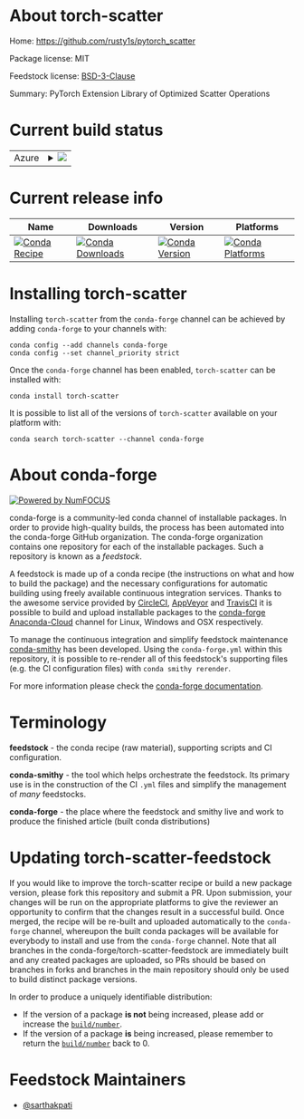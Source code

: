 About torch-scatter
===================

Home: https://github.com/rusty1s/pytorch_scatter

Package license: MIT

Feedstock license: [BSD-3-Clause](https://github.com/conda-forge/torch-scatter-feedstock/blob/master/LICENSE.txt)

Summary: PyTorch Extension Library of Optimized Scatter Operations

Current build status
====================


<table>
    
  <tr>
    <td>Azure</td>
    <td>
      <details>
        <summary>
          <a href="https://dev.azure.com/conda-forge/feedstock-builds/_build/latest?definitionId=13750&branchName=master">
            <img src="https://dev.azure.com/conda-forge/feedstock-builds/_apis/build/status/torch-scatter-feedstock?branchName=master">
          </a>
        </summary>
        <table>
          <thead><tr><th>Variant</th><th>Status</th></tr></thead>
          <tbody><tr>
              <td>linux_64_cuda_compiler_version11.0numpy1.18python3.7.____cpythonpytorch1.8.0</td>
              <td>
                <a href="https://dev.azure.com/conda-forge/feedstock-builds/_build/latest?definitionId=13750&branchName=master">
                  <img src="https://dev.azure.com/conda-forge/feedstock-builds/_apis/build/status/torch-scatter-feedstock?branchName=master&jobName=linux&configuration=linux_64_cuda_compiler_version11.0numpy1.18python3.7.____cpythonpytorch1.8.0" alt="variant">
                </a>
              </td>
            </tr><tr>
              <td>linux_64_cuda_compiler_version11.0numpy1.18python3.7.____cpythonpytorch1.9.0</td>
              <td>
                <a href="https://dev.azure.com/conda-forge/feedstock-builds/_build/latest?definitionId=13750&branchName=master">
                  <img src="https://dev.azure.com/conda-forge/feedstock-builds/_apis/build/status/torch-scatter-feedstock?branchName=master&jobName=linux&configuration=linux_64_cuda_compiler_version11.0numpy1.18python3.7.____cpythonpytorch1.9.0" alt="variant">
                </a>
              </td>
            </tr><tr>
              <td>linux_64_cuda_compiler_version11.0numpy1.18python3.7.____cpythonpytorch1.9.1</td>
              <td>
                <a href="https://dev.azure.com/conda-forge/feedstock-builds/_build/latest?definitionId=13750&branchName=master">
                  <img src="https://dev.azure.com/conda-forge/feedstock-builds/_apis/build/status/torch-scatter-feedstock?branchName=master&jobName=linux&configuration=linux_64_cuda_compiler_version11.0numpy1.18python3.7.____cpythonpytorch1.9.1" alt="variant">
                </a>
              </td>
            </tr><tr>
              <td>linux_64_cuda_compiler_version11.0numpy1.18python3.8.____cpythonpytorch1.8.0</td>
              <td>
                <a href="https://dev.azure.com/conda-forge/feedstock-builds/_build/latest?definitionId=13750&branchName=master">
                  <img src="https://dev.azure.com/conda-forge/feedstock-builds/_apis/build/status/torch-scatter-feedstock?branchName=master&jobName=linux&configuration=linux_64_cuda_compiler_version11.0numpy1.18python3.8.____cpythonpytorch1.8.0" alt="variant">
                </a>
              </td>
            </tr><tr>
              <td>linux_64_cuda_compiler_version11.0numpy1.18python3.8.____cpythonpytorch1.9.0</td>
              <td>
                <a href="https://dev.azure.com/conda-forge/feedstock-builds/_build/latest?definitionId=13750&branchName=master">
                  <img src="https://dev.azure.com/conda-forge/feedstock-builds/_apis/build/status/torch-scatter-feedstock?branchName=master&jobName=linux&configuration=linux_64_cuda_compiler_version11.0numpy1.18python3.8.____cpythonpytorch1.9.0" alt="variant">
                </a>
              </td>
            </tr><tr>
              <td>linux_64_cuda_compiler_version11.0numpy1.18python3.8.____cpythonpytorch1.9.1</td>
              <td>
                <a href="https://dev.azure.com/conda-forge/feedstock-builds/_build/latest?definitionId=13750&branchName=master">
                  <img src="https://dev.azure.com/conda-forge/feedstock-builds/_apis/build/status/torch-scatter-feedstock?branchName=master&jobName=linux&configuration=linux_64_cuda_compiler_version11.0numpy1.18python3.8.____cpythonpytorch1.9.1" alt="variant">
                </a>
              </td>
            </tr><tr>
              <td>linux_64_cuda_compiler_version11.0numpy1.19python3.9.____cpythonpytorch1.8.0</td>
              <td>
                <a href="https://dev.azure.com/conda-forge/feedstock-builds/_build/latest?definitionId=13750&branchName=master">
                  <img src="https://dev.azure.com/conda-forge/feedstock-builds/_apis/build/status/torch-scatter-feedstock?branchName=master&jobName=linux&configuration=linux_64_cuda_compiler_version11.0numpy1.19python3.9.____cpythonpytorch1.8.0" alt="variant">
                </a>
              </td>
            </tr><tr>
              <td>linux_64_cuda_compiler_version11.0numpy1.19python3.9.____cpythonpytorch1.9.0</td>
              <td>
                <a href="https://dev.azure.com/conda-forge/feedstock-builds/_build/latest?definitionId=13750&branchName=master">
                  <img src="https://dev.azure.com/conda-forge/feedstock-builds/_apis/build/status/torch-scatter-feedstock?branchName=master&jobName=linux&configuration=linux_64_cuda_compiler_version11.0numpy1.19python3.9.____cpythonpytorch1.9.0" alt="variant">
                </a>
              </td>
            </tr><tr>
              <td>linux_64_cuda_compiler_version11.0numpy1.19python3.9.____cpythonpytorch1.9.1</td>
              <td>
                <a href="https://dev.azure.com/conda-forge/feedstock-builds/_build/latest?definitionId=13750&branchName=master">
                  <img src="https://dev.azure.com/conda-forge/feedstock-builds/_apis/build/status/torch-scatter-feedstock?branchName=master&jobName=linux&configuration=linux_64_cuda_compiler_version11.0numpy1.19python3.9.____cpythonpytorch1.9.1" alt="variant">
                </a>
              </td>
            </tr><tr>
              <td>linux_64_cuda_compiler_version11.1numpy1.18python3.7.____cpythonpytorch1.8.0</td>
              <td>
                <a href="https://dev.azure.com/conda-forge/feedstock-builds/_build/latest?definitionId=13750&branchName=master">
                  <img src="https://dev.azure.com/conda-forge/feedstock-builds/_apis/build/status/torch-scatter-feedstock?branchName=master&jobName=linux&configuration=linux_64_cuda_compiler_version11.1numpy1.18python3.7.____cpythonpytorch1.8.0" alt="variant">
                </a>
              </td>
            </tr><tr>
              <td>linux_64_cuda_compiler_version11.1numpy1.18python3.7.____cpythonpytorch1.9.0</td>
              <td>
                <a href="https://dev.azure.com/conda-forge/feedstock-builds/_build/latest?definitionId=13750&branchName=master">
                  <img src="https://dev.azure.com/conda-forge/feedstock-builds/_apis/build/status/torch-scatter-feedstock?branchName=master&jobName=linux&configuration=linux_64_cuda_compiler_version11.1numpy1.18python3.7.____cpythonpytorch1.9.0" alt="variant">
                </a>
              </td>
            </tr><tr>
              <td>linux_64_cuda_compiler_version11.1numpy1.18python3.7.____cpythonpytorch1.9.1</td>
              <td>
                <a href="https://dev.azure.com/conda-forge/feedstock-builds/_build/latest?definitionId=13750&branchName=master">
                  <img src="https://dev.azure.com/conda-forge/feedstock-builds/_apis/build/status/torch-scatter-feedstock?branchName=master&jobName=linux&configuration=linux_64_cuda_compiler_version11.1numpy1.18python3.7.____cpythonpytorch1.9.1" alt="variant">
                </a>
              </td>
            </tr><tr>
              <td>linux_64_cuda_compiler_version11.1numpy1.18python3.8.____cpythonpytorch1.8.0</td>
              <td>
                <a href="https://dev.azure.com/conda-forge/feedstock-builds/_build/latest?definitionId=13750&branchName=master">
                  <img src="https://dev.azure.com/conda-forge/feedstock-builds/_apis/build/status/torch-scatter-feedstock?branchName=master&jobName=linux&configuration=linux_64_cuda_compiler_version11.1numpy1.18python3.8.____cpythonpytorch1.8.0" alt="variant">
                </a>
              </td>
            </tr><tr>
              <td>linux_64_cuda_compiler_version11.1numpy1.18python3.8.____cpythonpytorch1.9.0</td>
              <td>
                <a href="https://dev.azure.com/conda-forge/feedstock-builds/_build/latest?definitionId=13750&branchName=master">
                  <img src="https://dev.azure.com/conda-forge/feedstock-builds/_apis/build/status/torch-scatter-feedstock?branchName=master&jobName=linux&configuration=linux_64_cuda_compiler_version11.1numpy1.18python3.8.____cpythonpytorch1.9.0" alt="variant">
                </a>
              </td>
            </tr><tr>
              <td>linux_64_cuda_compiler_version11.1numpy1.18python3.8.____cpythonpytorch1.9.1</td>
              <td>
                <a href="https://dev.azure.com/conda-forge/feedstock-builds/_build/latest?definitionId=13750&branchName=master">
                  <img src="https://dev.azure.com/conda-forge/feedstock-builds/_apis/build/status/torch-scatter-feedstock?branchName=master&jobName=linux&configuration=linux_64_cuda_compiler_version11.1numpy1.18python3.8.____cpythonpytorch1.9.1" alt="variant">
                </a>
              </td>
            </tr><tr>
              <td>linux_64_cuda_compiler_version11.1numpy1.19python3.9.____cpythonpytorch1.8.0</td>
              <td>
                <a href="https://dev.azure.com/conda-forge/feedstock-builds/_build/latest?definitionId=13750&branchName=master">
                  <img src="https://dev.azure.com/conda-forge/feedstock-builds/_apis/build/status/torch-scatter-feedstock?branchName=master&jobName=linux&configuration=linux_64_cuda_compiler_version11.1numpy1.19python3.9.____cpythonpytorch1.8.0" alt="variant">
                </a>
              </td>
            </tr><tr>
              <td>linux_64_cuda_compiler_version11.1numpy1.19python3.9.____cpythonpytorch1.9.0</td>
              <td>
                <a href="https://dev.azure.com/conda-forge/feedstock-builds/_build/latest?definitionId=13750&branchName=master">
                  <img src="https://dev.azure.com/conda-forge/feedstock-builds/_apis/build/status/torch-scatter-feedstock?branchName=master&jobName=linux&configuration=linux_64_cuda_compiler_version11.1numpy1.19python3.9.____cpythonpytorch1.9.0" alt="variant">
                </a>
              </td>
            </tr><tr>
              <td>linux_64_cuda_compiler_version11.1numpy1.19python3.9.____cpythonpytorch1.9.1</td>
              <td>
                <a href="https://dev.azure.com/conda-forge/feedstock-builds/_build/latest?definitionId=13750&branchName=master">
                  <img src="https://dev.azure.com/conda-forge/feedstock-builds/_apis/build/status/torch-scatter-feedstock?branchName=master&jobName=linux&configuration=linux_64_cuda_compiler_version11.1numpy1.19python3.9.____cpythonpytorch1.9.1" alt="variant">
                </a>
              </td>
            </tr><tr>
              <td>linux_64_cuda_compiler_version11.2numpy1.18python3.7.____cpythonpytorch1.8.0</td>
              <td>
                <a href="https://dev.azure.com/conda-forge/feedstock-builds/_build/latest?definitionId=13750&branchName=master">
                  <img src="https://dev.azure.com/conda-forge/feedstock-builds/_apis/build/status/torch-scatter-feedstock?branchName=master&jobName=linux&configuration=linux_64_cuda_compiler_version11.2numpy1.18python3.7.____cpythonpytorch1.8.0" alt="variant">
                </a>
              </td>
            </tr><tr>
              <td>linux_64_cuda_compiler_version11.2numpy1.18python3.7.____cpythonpytorch1.9.0</td>
              <td>
                <a href="https://dev.azure.com/conda-forge/feedstock-builds/_build/latest?definitionId=13750&branchName=master">
                  <img src="https://dev.azure.com/conda-forge/feedstock-builds/_apis/build/status/torch-scatter-feedstock?branchName=master&jobName=linux&configuration=linux_64_cuda_compiler_version11.2numpy1.18python3.7.____cpythonpytorch1.9.0" alt="variant">
                </a>
              </td>
            </tr><tr>
              <td>linux_64_cuda_compiler_version11.2numpy1.18python3.7.____cpythonpytorch1.9.1</td>
              <td>
                <a href="https://dev.azure.com/conda-forge/feedstock-builds/_build/latest?definitionId=13750&branchName=master">
                  <img src="https://dev.azure.com/conda-forge/feedstock-builds/_apis/build/status/torch-scatter-feedstock?branchName=master&jobName=linux&configuration=linux_64_cuda_compiler_version11.2numpy1.18python3.7.____cpythonpytorch1.9.1" alt="variant">
                </a>
              </td>
            </tr><tr>
              <td>linux_64_cuda_compiler_version11.2numpy1.18python3.8.____cpythonpytorch1.8.0</td>
              <td>
                <a href="https://dev.azure.com/conda-forge/feedstock-builds/_build/latest?definitionId=13750&branchName=master">
                  <img src="https://dev.azure.com/conda-forge/feedstock-builds/_apis/build/status/torch-scatter-feedstock?branchName=master&jobName=linux&configuration=linux_64_cuda_compiler_version11.2numpy1.18python3.8.____cpythonpytorch1.8.0" alt="variant">
                </a>
              </td>
            </tr><tr>
              <td>linux_64_cuda_compiler_version11.2numpy1.18python3.8.____cpythonpytorch1.9.0</td>
              <td>
                <a href="https://dev.azure.com/conda-forge/feedstock-builds/_build/latest?definitionId=13750&branchName=master">
                  <img src="https://dev.azure.com/conda-forge/feedstock-builds/_apis/build/status/torch-scatter-feedstock?branchName=master&jobName=linux&configuration=linux_64_cuda_compiler_version11.2numpy1.18python3.8.____cpythonpytorch1.9.0" alt="variant">
                </a>
              </td>
            </tr><tr>
              <td>linux_64_cuda_compiler_version11.2numpy1.18python3.8.____cpythonpytorch1.9.1</td>
              <td>
                <a href="https://dev.azure.com/conda-forge/feedstock-builds/_build/latest?definitionId=13750&branchName=master">
                  <img src="https://dev.azure.com/conda-forge/feedstock-builds/_apis/build/status/torch-scatter-feedstock?branchName=master&jobName=linux&configuration=linux_64_cuda_compiler_version11.2numpy1.18python3.8.____cpythonpytorch1.9.1" alt="variant">
                </a>
              </td>
            </tr><tr>
              <td>linux_64_cuda_compiler_version11.2numpy1.19python3.9.____cpythonpytorch1.8.0</td>
              <td>
                <a href="https://dev.azure.com/conda-forge/feedstock-builds/_build/latest?definitionId=13750&branchName=master">
                  <img src="https://dev.azure.com/conda-forge/feedstock-builds/_apis/build/status/torch-scatter-feedstock?branchName=master&jobName=linux&configuration=linux_64_cuda_compiler_version11.2numpy1.19python3.9.____cpythonpytorch1.8.0" alt="variant">
                </a>
              </td>
            </tr><tr>
              <td>linux_64_cuda_compiler_version11.2numpy1.19python3.9.____cpythonpytorch1.9.0</td>
              <td>
                <a href="https://dev.azure.com/conda-forge/feedstock-builds/_build/latest?definitionId=13750&branchName=master">
                  <img src="https://dev.azure.com/conda-forge/feedstock-builds/_apis/build/status/torch-scatter-feedstock?branchName=master&jobName=linux&configuration=linux_64_cuda_compiler_version11.2numpy1.19python3.9.____cpythonpytorch1.9.0" alt="variant">
                </a>
              </td>
            </tr><tr>
              <td>linux_64_cuda_compiler_version11.2numpy1.19python3.9.____cpythonpytorch1.9.1</td>
              <td>
                <a href="https://dev.azure.com/conda-forge/feedstock-builds/_build/latest?definitionId=13750&branchName=master">
                  <img src="https://dev.azure.com/conda-forge/feedstock-builds/_apis/build/status/torch-scatter-feedstock?branchName=master&jobName=linux&configuration=linux_64_cuda_compiler_version11.2numpy1.19python3.9.____cpythonpytorch1.9.1" alt="variant">
                </a>
              </td>
            </tr><tr>
              <td>linux_64_cuda_compiler_versionNonenumpy1.18python3.7.____cpythonpytorch1.8.0</td>
              <td>
                <a href="https://dev.azure.com/conda-forge/feedstock-builds/_build/latest?definitionId=13750&branchName=master">
                  <img src="https://dev.azure.com/conda-forge/feedstock-builds/_apis/build/status/torch-scatter-feedstock?branchName=master&jobName=linux&configuration=linux_64_cuda_compiler_versionNonenumpy1.18python3.7.____cpythonpytorch1.8.0" alt="variant">
                </a>
              </td>
            </tr><tr>
              <td>linux_64_cuda_compiler_versionNonenumpy1.18python3.7.____cpythonpytorch1.9.0</td>
              <td>
                <a href="https://dev.azure.com/conda-forge/feedstock-builds/_build/latest?definitionId=13750&branchName=master">
                  <img src="https://dev.azure.com/conda-forge/feedstock-builds/_apis/build/status/torch-scatter-feedstock?branchName=master&jobName=linux&configuration=linux_64_cuda_compiler_versionNonenumpy1.18python3.7.____cpythonpytorch1.9.0" alt="variant">
                </a>
              </td>
            </tr><tr>
              <td>linux_64_cuda_compiler_versionNonenumpy1.18python3.7.____cpythonpytorch1.9.1</td>
              <td>
                <a href="https://dev.azure.com/conda-forge/feedstock-builds/_build/latest?definitionId=13750&branchName=master">
                  <img src="https://dev.azure.com/conda-forge/feedstock-builds/_apis/build/status/torch-scatter-feedstock?branchName=master&jobName=linux&configuration=linux_64_cuda_compiler_versionNonenumpy1.18python3.7.____cpythonpytorch1.9.1" alt="variant">
                </a>
              </td>
            </tr><tr>
              <td>linux_64_cuda_compiler_versionNonenumpy1.18python3.8.____cpythonpytorch1.8.0</td>
              <td>
                <a href="https://dev.azure.com/conda-forge/feedstock-builds/_build/latest?definitionId=13750&branchName=master">
                  <img src="https://dev.azure.com/conda-forge/feedstock-builds/_apis/build/status/torch-scatter-feedstock?branchName=master&jobName=linux&configuration=linux_64_cuda_compiler_versionNonenumpy1.18python3.8.____cpythonpytorch1.8.0" alt="variant">
                </a>
              </td>
            </tr><tr>
              <td>linux_64_cuda_compiler_versionNonenumpy1.18python3.8.____cpythonpytorch1.9.0</td>
              <td>
                <a href="https://dev.azure.com/conda-forge/feedstock-builds/_build/latest?definitionId=13750&branchName=master">
                  <img src="https://dev.azure.com/conda-forge/feedstock-builds/_apis/build/status/torch-scatter-feedstock?branchName=master&jobName=linux&configuration=linux_64_cuda_compiler_versionNonenumpy1.18python3.8.____cpythonpytorch1.9.0" alt="variant">
                </a>
              </td>
            </tr><tr>
              <td>linux_64_cuda_compiler_versionNonenumpy1.18python3.8.____cpythonpytorch1.9.1</td>
              <td>
                <a href="https://dev.azure.com/conda-forge/feedstock-builds/_build/latest?definitionId=13750&branchName=master">
                  <img src="https://dev.azure.com/conda-forge/feedstock-builds/_apis/build/status/torch-scatter-feedstock?branchName=master&jobName=linux&configuration=linux_64_cuda_compiler_versionNonenumpy1.18python3.8.____cpythonpytorch1.9.1" alt="variant">
                </a>
              </td>
            </tr><tr>
              <td>linux_64_cuda_compiler_versionNonenumpy1.19python3.9.____cpythonpytorch1.8.0</td>
              <td>
                <a href="https://dev.azure.com/conda-forge/feedstock-builds/_build/latest?definitionId=13750&branchName=master">
                  <img src="https://dev.azure.com/conda-forge/feedstock-builds/_apis/build/status/torch-scatter-feedstock?branchName=master&jobName=linux&configuration=linux_64_cuda_compiler_versionNonenumpy1.19python3.9.____cpythonpytorch1.8.0" alt="variant">
                </a>
              </td>
            </tr><tr>
              <td>linux_64_cuda_compiler_versionNonenumpy1.19python3.9.____cpythonpytorch1.9.0</td>
              <td>
                <a href="https://dev.azure.com/conda-forge/feedstock-builds/_build/latest?definitionId=13750&branchName=master">
                  <img src="https://dev.azure.com/conda-forge/feedstock-builds/_apis/build/status/torch-scatter-feedstock?branchName=master&jobName=linux&configuration=linux_64_cuda_compiler_versionNonenumpy1.19python3.9.____cpythonpytorch1.9.0" alt="variant">
                </a>
              </td>
            </tr><tr>
              <td>linux_64_cuda_compiler_versionNonenumpy1.19python3.9.____cpythonpytorch1.9.1</td>
              <td>
                <a href="https://dev.azure.com/conda-forge/feedstock-builds/_build/latest?definitionId=13750&branchName=master">
                  <img src="https://dev.azure.com/conda-forge/feedstock-builds/_apis/build/status/torch-scatter-feedstock?branchName=master&jobName=linux&configuration=linux_64_cuda_compiler_versionNonenumpy1.19python3.9.____cpythonpytorch1.9.1" alt="variant">
                </a>
              </td>
            </tr><tr>
              <td>osx_64_numpy1.18python3.7.____cpythonpytorch1.8.0</td>
              <td>
                <a href="https://dev.azure.com/conda-forge/feedstock-builds/_build/latest?definitionId=13750&branchName=master">
                  <img src="https://dev.azure.com/conda-forge/feedstock-builds/_apis/build/status/torch-scatter-feedstock?branchName=master&jobName=osx&configuration=osx_64_numpy1.18python3.7.____cpythonpytorch1.8.0" alt="variant">
                </a>
              </td>
            </tr><tr>
              <td>osx_64_numpy1.18python3.7.____cpythonpytorch1.9.0</td>
              <td>
                <a href="https://dev.azure.com/conda-forge/feedstock-builds/_build/latest?definitionId=13750&branchName=master">
                  <img src="https://dev.azure.com/conda-forge/feedstock-builds/_apis/build/status/torch-scatter-feedstock?branchName=master&jobName=osx&configuration=osx_64_numpy1.18python3.7.____cpythonpytorch1.9.0" alt="variant">
                </a>
              </td>
            </tr><tr>
              <td>osx_64_numpy1.18python3.7.____cpythonpytorch1.9.1</td>
              <td>
                <a href="https://dev.azure.com/conda-forge/feedstock-builds/_build/latest?definitionId=13750&branchName=master">
                  <img src="https://dev.azure.com/conda-forge/feedstock-builds/_apis/build/status/torch-scatter-feedstock?branchName=master&jobName=osx&configuration=osx_64_numpy1.18python3.7.____cpythonpytorch1.9.1" alt="variant">
                </a>
              </td>
            </tr><tr>
              <td>osx_64_numpy1.18python3.8.____cpythonpytorch1.8.0</td>
              <td>
                <a href="https://dev.azure.com/conda-forge/feedstock-builds/_build/latest?definitionId=13750&branchName=master">
                  <img src="https://dev.azure.com/conda-forge/feedstock-builds/_apis/build/status/torch-scatter-feedstock?branchName=master&jobName=osx&configuration=osx_64_numpy1.18python3.8.____cpythonpytorch1.8.0" alt="variant">
                </a>
              </td>
            </tr><tr>
              <td>osx_64_numpy1.18python3.8.____cpythonpytorch1.9.0</td>
              <td>
                <a href="https://dev.azure.com/conda-forge/feedstock-builds/_build/latest?definitionId=13750&branchName=master">
                  <img src="https://dev.azure.com/conda-forge/feedstock-builds/_apis/build/status/torch-scatter-feedstock?branchName=master&jobName=osx&configuration=osx_64_numpy1.18python3.8.____cpythonpytorch1.9.0" alt="variant">
                </a>
              </td>
            </tr><tr>
              <td>osx_64_numpy1.18python3.8.____cpythonpytorch1.9.1</td>
              <td>
                <a href="https://dev.azure.com/conda-forge/feedstock-builds/_build/latest?definitionId=13750&branchName=master">
                  <img src="https://dev.azure.com/conda-forge/feedstock-builds/_apis/build/status/torch-scatter-feedstock?branchName=master&jobName=osx&configuration=osx_64_numpy1.18python3.8.____cpythonpytorch1.9.1" alt="variant">
                </a>
              </td>
            </tr><tr>
              <td>osx_64_numpy1.19python3.9.____cpythonpytorch1.8.0</td>
              <td>
                <a href="https://dev.azure.com/conda-forge/feedstock-builds/_build/latest?definitionId=13750&branchName=master">
                  <img src="https://dev.azure.com/conda-forge/feedstock-builds/_apis/build/status/torch-scatter-feedstock?branchName=master&jobName=osx&configuration=osx_64_numpy1.19python3.9.____cpythonpytorch1.8.0" alt="variant">
                </a>
              </td>
            </tr><tr>
              <td>osx_64_numpy1.19python3.9.____cpythonpytorch1.9.0</td>
              <td>
                <a href="https://dev.azure.com/conda-forge/feedstock-builds/_build/latest?definitionId=13750&branchName=master">
                  <img src="https://dev.azure.com/conda-forge/feedstock-builds/_apis/build/status/torch-scatter-feedstock?branchName=master&jobName=osx&configuration=osx_64_numpy1.19python3.9.____cpythonpytorch1.9.0" alt="variant">
                </a>
              </td>
            </tr><tr>
              <td>osx_64_numpy1.19python3.9.____cpythonpytorch1.9.1</td>
              <td>
                <a href="https://dev.azure.com/conda-forge/feedstock-builds/_build/latest?definitionId=13750&branchName=master">
                  <img src="https://dev.azure.com/conda-forge/feedstock-builds/_apis/build/status/torch-scatter-feedstock?branchName=master&jobName=osx&configuration=osx_64_numpy1.19python3.9.____cpythonpytorch1.9.1" alt="variant">
                </a>
              </td>
            </tr>
          </tbody>
        </table>
      </details>
    </td>
  </tr>
</table>

Current release info
====================

| Name | Downloads | Version | Platforms |
| --- | --- | --- | --- |
| [![Conda Recipe](https://img.shields.io/badge/recipe-torch--scatter-green.svg)](https://anaconda.org/conda-forge/torch-scatter) | [![Conda Downloads](https://img.shields.io/conda/dn/conda-forge/torch-scatter.svg)](https://anaconda.org/conda-forge/torch-scatter) | [![Conda Version](https://img.shields.io/conda/vn/conda-forge/torch-scatter.svg)](https://anaconda.org/conda-forge/torch-scatter) | [![Conda Platforms](https://img.shields.io/conda/pn/conda-forge/torch-scatter.svg)](https://anaconda.org/conda-forge/torch-scatter) |

Installing torch-scatter
========================

Installing `torch-scatter` from the `conda-forge` channel can be achieved by adding `conda-forge` to your channels with:

```
conda config --add channels conda-forge
conda config --set channel_priority strict
```

Once the `conda-forge` channel has been enabled, `torch-scatter` can be installed with:

```
conda install torch-scatter
```

It is possible to list all of the versions of `torch-scatter` available on your platform with:

```
conda search torch-scatter --channel conda-forge
```


About conda-forge
=================

[![Powered by NumFOCUS](https://img.shields.io/badge/powered%20by-NumFOCUS-orange.svg?style=flat&colorA=E1523D&colorB=007D8A)](http://numfocus.org)

conda-forge is a community-led conda channel of installable packages.
In order to provide high-quality builds, the process has been automated into the
conda-forge GitHub organization. The conda-forge organization contains one repository
for each of the installable packages. Such a repository is known as a *feedstock*.

A feedstock is made up of a conda recipe (the instructions on what and how to build
the package) and the necessary configurations for automatic building using freely
available continuous integration services. Thanks to the awesome service provided by
[CircleCI](https://circleci.com/), [AppVeyor](https://www.appveyor.com/)
and [TravisCI](https://travis-ci.com/) it is possible to build and upload installable
packages to the [conda-forge](https://anaconda.org/conda-forge)
[Anaconda-Cloud](https://anaconda.org/) channel for Linux, Windows and OSX respectively.

To manage the continuous integration and simplify feedstock maintenance
[conda-smithy](https://github.com/conda-forge/conda-smithy) has been developed.
Using the ``conda-forge.yml`` within this repository, it is possible to re-render all of
this feedstock's supporting files (e.g. the CI configuration files) with ``conda smithy rerender``.

For more information please check the [conda-forge documentation](https://conda-forge.org/docs/).

Terminology
===========

**feedstock** - the conda recipe (raw material), supporting scripts and CI configuration.

**conda-smithy** - the tool which helps orchestrate the feedstock.
                   Its primary use is in the construction of the CI ``.yml`` files
                   and simplify the management of *many* feedstocks.

**conda-forge** - the place where the feedstock and smithy live and work to
                  produce the finished article (built conda distributions)


Updating torch-scatter-feedstock
================================

If you would like to improve the torch-scatter recipe or build a new
package version, please fork this repository and submit a PR. Upon submission,
your changes will be run on the appropriate platforms to give the reviewer an
opportunity to confirm that the changes result in a successful build. Once
merged, the recipe will be re-built and uploaded automatically to the
`conda-forge` channel, whereupon the built conda packages will be available for
everybody to install and use from the `conda-forge` channel.
Note that all branches in the conda-forge/torch-scatter-feedstock are
immediately built and any created packages are uploaded, so PRs should be based
on branches in forks and branches in the main repository should only be used to
build distinct package versions.

In order to produce a uniquely identifiable distribution:
 * If the version of a package **is not** being increased, please add or increase
   the [``build/number``](https://docs.conda.io/projects/conda-build/en/latest/resources/define-metadata.html#build-number-and-string).
 * If the version of a package **is** being increased, please remember to return
   the [``build/number``](https://docs.conda.io/projects/conda-build/en/latest/resources/define-metadata.html#build-number-and-string)
   back to 0.

Feedstock Maintainers
=====================

* [@sarthakpati](https://github.com/sarthakpati/)


